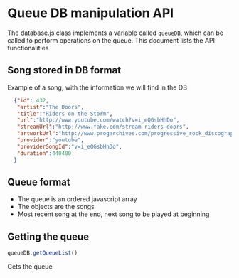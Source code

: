 Queue DB manipulation API
========================

The database.js class implements a variable called `queueDB`, which can be
called to perform operations on the queue.
This document lists the API functionalities

Song stored in DB format
-----------------------
Example of a song, with the information we will find in the DB
~~~json
  {"id": 432,
   "artist":"The Doors",
   "title":"Riders on the Storm",
   "url":"http://www.youtube.com/watch?v=i_eQGsbHhDo",
   "streamUrl":"http://www.fake.com/stream-riders-doors",
   "artworkUrl":"http://www.progarchives.com/progressive_rock_discography_covers/2772/cover_15485992009.jpg",
   "provider":"youtube",
   "providerSongId":"v=i_eQGsbHhDo",
   "duration":440400
  }
~~~

Queue format
------------
* The queue is an ordered javascript array
* The objects are the songs
* Most recent song at the end, next song to be played at beginning

Getting the queue
-----------------
~~~javascript
queueDB.getQueueList()
~~~
Gets the queue 
